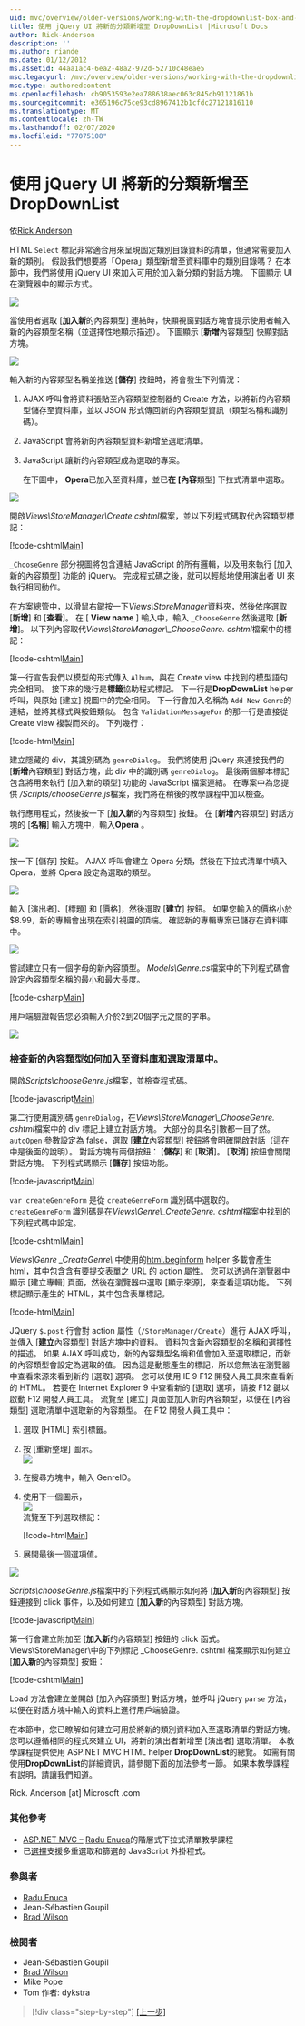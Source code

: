```yaml
---
uid: mvc/overview/older-versions/working-with-the-dropdownlist-box-and-jquery/adding-a-new-category-to-the-dropdownlist-using-jquery-ui
title: 使用 jQuery UI 將新的分類新增至 DropDownList |Microsoft Docs
author: Rick-Anderson
description: ''
ms.author: riande
ms.date: 01/12/2012
ms.assetid: 44aa1ac4-6ea2-48a2-972d-52710c48eae5
msc.legacyurl: /mvc/overview/older-versions/working-with-the-dropdownlist-box-and-jquery/adding-a-new-category-to-the-dropdownlist-using-jquery-ui
msc.type: authoredcontent
ms.openlocfilehash: cb9053593e2ea788638aec063c845cb91121861b
ms.sourcegitcommit: e365196c75ce93cd8967412b1cfdc27121816110
ms.translationtype: MT
ms.contentlocale: zh-TW
ms.lasthandoff: 02/07/2020
ms.locfileid: "77075108"
---
```

# <a name="adding-a-new-category-to-the-dropdownlist-using-jquery-ui"></a>使用 jQuery UI 將新的分類新增至 DropDownList

依[Rick Anderson]((https://twitter.com/RickAndMSFT))

HTML `Select` 標記非常適合用來呈現固定類別目錄資料的清單，但通常需要加入新的類別。 假設我們想要將「Opera」類型新增至資料庫中的類別目錄嗎？ 在本節中，我們將使用 jQuery UI 來加入可用於加入新分類的對話方塊。 下圖顯示 UI 在瀏覽器中的顯示方式。

![](adding-a-new-category-to-the-dropdownlist-using-jquery-ui/_static/image1.png)

當使用者選取 [**加入新**的內容類型] 連結時，快顯視窗對話方塊會提示使用者輸入新的內容類型名稱（並選擇性地顯示描述）。 下圖顯示 [**新增**內容類型] 快顯對話方塊。

![](adding-a-new-category-to-the-dropdownlist-using-jquery-ui/_static/image2.png)

輸入新的內容類型名稱並推送 [**儲存**] 按鈕時，將會發生下列情況：

1. AJAX 呼叫會將資料張貼至內容類型控制器的 Create 方法，以將新的內容類型儲存至資料庫，並以 JSON 形式傳回新的內容類型資訊（類型名稱和識別碼）。
2. JavaScript 會將新的內容類型資料新增至選取清單。
3. JavaScript 讓新的內容類型成為選取的專案。

   在下圖中， **Opera**已加入至資料庫，並已**在 [內容**類型] 下拉式清單中選取。 

![](adding-a-new-category-to-the-dropdownlist-using-jquery-ui/_static/image3.png)

開啟*Views\StoreManager\Create.cshtml*檔案，並以下列程式碼取代內容類型標記：

[!code-cshtml[Main](adding-a-new-category-to-the-dropdownlist-using-jquery-ui/samples/sample1.cshtml)]

`_ChooseGenre` 部分視圖將包含連結 JavaScript 的所有邏輯，以及用來執行 [加入新的內容類型] 功能的 jQuery。 完成程式碼之後，就可以輕鬆地使用演出者 UI 來執行相同動作。

在方案總管中，以滑鼠右鍵按一下*Views\StoreManager*資料夾，然後依序選取 [**新增**] 和 [**查看**]。 在 [ **View name** ] 輸入中，輸入 `_ChooseGenre` 然後選取 [**新增**]。 以下列內容取代*Views\StoreManager\\_ChooseGenre. cshtml*檔案中的標記：

[!code-cshtml[Main](adding-a-new-category-to-the-dropdownlist-using-jquery-ui/samples/sample2.cshtml)]

第一行宣告我們以模型的形式傳入 `Album`，與在 Create view 中找到的模型語句完全相同。 接下來的幾行是**標籤**協助程式標記。 下一行是**DropDownList** helper 呼叫，與原始 [建立] 視圖中的完全相同。 下一行會加入名稱為 `Add New Genre`的連結，並將其樣式與按鈕類似。 包含 `ValidationMessageFor` 的那一行是直接從 Create view 複製而來的。 下列幾行：

[!code-html[Main](adding-a-new-category-to-the-dropdownlist-using-jquery-ui/samples/sample3.html)]

建立隱藏的 div，其識別碼為 `genreDialog`。 我們將使用 jQuery 來連接我們的 [**新增**內容類型] 對話方塊，此 div 中的識別碼 `genreDialog`。 最後兩個腳本標記包含將用來執行 [加入新的類型] 功能的 JavaScript 檔案連結。 在專案中為您提供 */Scripts/chooseGenre.js*檔案，我們將在稍後的教學課程中加以檢查。

執行應用程式，然後按一下 [**加入新**的內容類型] 按鈕。 在 [**新增**內容類型] 對話方塊的 [**名稱**] 輸入方塊中，輸入**Opera** 。

![](adding-a-new-category-to-the-dropdownlist-using-jquery-ui/_static/image4.png)

按一下 [儲存] 按鈕。 AJAX 呼叫會建立 Opera 分類，然後在下拉式清單中填入 Opera，並將 Opera 設定為選取的類型。

![](adding-a-new-category-to-the-dropdownlist-using-jquery-ui/_static/image5.png)

輸入 [演出者]、[標題] 和 [價格]，然後選取 [**建立**] 按鈕。 如果您輸入的價格小於 $8.99，新的專輯會出現在索引視圖的頂端。 確認新的專輯專案已儲存在資料庫中。

![](adding-a-new-category-to-the-dropdownlist-using-jquery-ui/_static/image6.png)

嘗試建立只有一個字母的新內容類型。 *Models\Genre.cs*檔案中的下列程式碼會設定內容類型名稱的最小和最大長度。

[!code-csharp[Main](adding-a-new-category-to-the-dropdownlist-using-jquery-ui/samples/sample4.cs)]

用戶端驗證報告您必須輸入介於2到20個字元之間的字串。

![](adding-a-new-category-to-the-dropdownlist-using-jquery-ui/_static/image7.png)

### <a name="examining-how-a-new-genre-is-added-to-the-database-and-the-select-list"></a>檢查新的內容類型如何加入至資料庫和選取清單中。

開啟*Scripts\chooseGenre.js*檔案，並檢查程式碼。

[!code-javascript[Main](adding-a-new-category-to-the-dropdownlist-using-jquery-ui/samples/sample5.js)]

第二行使用識別碼 `genreDialog`，在*Views\StoreManager\\_ChooseGenre. cshtml*檔案中的 div 標記上建立對話方塊。 大部分的具名引數都一目了然。 `autoOpen` 參數設定為 false，選取 [**建立**內容類型] 按鈕將會明確開啟對話（這在中是後面的說明）。 對話方塊有兩個按鈕： [**儲存**] 和 [**取消**]。 [**取消**] 按鈕會關閉對話方塊。 下列程式碼顯示 [**儲存**] 按鈕功能。

[!code-javascript[Main](adding-a-new-category-to-the-dropdownlist-using-jquery-ui/samples/sample6.js)]

`var createGenreForm` 是從 `createGenreForm` 識別碼中選取的。 `createGenreForm` 識別碼是在*Views\Genre\\_CreateGenre. cshtml*檔案中找到的下列程式碼中設定。

[!code-cshtml[Main](adding-a-new-category-to-the-dropdownlist-using-jquery-ui/samples/sample7.cshtml)]

*Views\Genre _CreateGenre\\* 中使用的[html.beginform](https://msdn.microsoft.com/library/dd492714.aspx) helper 多載會產生 html，其中包含含有要提交表單之 URL 的 action 屬性。 您可以透過在瀏覽器中顯示 [建立專輯] 頁面，然後在瀏覽器中選取 [顯示來源]，來查看這項功能。 下列標記顯示產生的 HTML，其中包含表單標記。

[!code-html[Main](adding-a-new-category-to-the-dropdownlist-using-jquery-ui/samples/sample8.html)]

JQuery `$.post` 行會對 action 屬性（`/StoreManager/Create`）進行 AJAX 呼叫，並傳入 [**建立**內容類型] 對話方塊中的資料。 資料包含新內容類型的名稱和選擇性的描述。 如果 AJAX 呼叫成功，新的內容類型名稱和值會加入至選取標記，而新的內容類型會設定為選取的值。 因為這是動態產生的標記，所以您無法在瀏覽器中查看來源來看到新的 [選取] 選項。 您可以使用 IE 9 F12 開發人員工具來查看新的 HTML。 若要在 Internet Explorer 9 中查看新的 [選取] 選項，請按 F12 鍵以啟動 F12 開發人員工具。 流覽至 [建立] 頁面並加入新的內容類型，以便在 [內容類型] 選取清單中選取新的內容類型。 在 F12 開發人員工具中：

1. 選取 [HTML] 索引標籤。
2. 按 [重新整理] 圖示。  
    ![](adding-a-new-category-to-the-dropdownlist-using-jquery-ui/_static/image8.png)
3. 在搜尋方塊中，輸入 GenreID。
4. 使用下一個圖示，   
    ![](adding-a-new-category-to-the-dropdownlist-using-jquery-ui/_static/image9.png)  
   流覽至下列選取標記：

    [!code-html[Main](adding-a-new-category-to-the-dropdownlist-using-jquery-ui/samples/sample9.html)]
5. 展開最後一個選項值。

![](adding-a-new-category-to-the-dropdownlist-using-jquery-ui/_static/image10.png)

*Scripts\chooseGenre.js*檔案中的下列程式碼顯示如何將 [**加入新**的內容類型] 按鈕連接到 click 事件，以及如何建立 [**加入新**的內容類型] 對話方塊。

[!code-javascript[Main](adding-a-new-category-to-the-dropdownlist-using-jquery-ui/samples/sample10.js)]

第一行會建立附加至 [**加入新**的內容類型] 按鈕的 click 函式。 Views\StoreManager\\中的下列標記 _ChooseGenre. cshtml 檔案顯示如何建立 [**加入新**的內容類型] 按鈕：

[!code-cshtml[Main](adding-a-new-category-to-the-dropdownlist-using-jquery-ui/samples/sample11.cshtml)]

Load 方法會建立並開啟 [加入內容類型] 對話方塊，並呼叫 jQuery `parse` 方法，以便在對話方塊中輸入的資料上進行用戶端驗證。

在本節中，您已瞭解如何建立可用於將新的類別資料加入至選取清單的對話方塊。 您可以遵循相同的程式來建立 UI，將新的演出者新增至 [演出者] 選取清單。 本教學課程提供使用 ASP.NET MVC HTML helper **DropDownList**的總覽。 如需有關使用**DropDownList**的詳細資訊，請參閱下面的加法參考一節。 如果本教學課程有説明，請讓我們知道。

Rick. Anderson [at] Microsoft .com

### <a name="additional-references"></a>其他參考

- [ASP.NET MVC –](https://weblogs.asp.net/raduenuca/archive/2011/03/06/asp-net-mvc-cascading-dropdown-lists-tutorial-part-1-defining-the-problem-and-the-context.aspx) [Radu Enuca](https://weblogs.asp.net/raduenuca/default.aspx)的階層式下拉式清單教學課程
- 已[選擇](https://harvesthq.github.com/chosen/)支援多重選取和篩選的 JavaScript 外掛程式。

### <a name="contributors"></a>參與者

- [Radu Enuca](https://weblogs.asp.net/raduenuca/default.aspx)
- Jean-Sébastien Goupil
- [Brad Wilson](http://bradwilson.typepad.com/)

### <a name="reviewers"></a>檢閱者

- Jean-Sébastien Goupil
- [Brad Wilson](http://bradwilson.typepad.com/)
- Mike Pope
- Tom 作者: dykstra

> [!div class="step-by-step"]
> [[上一步]](examining-how-aspnet-mvc-scaffolds-the-dropdownlist-helper.md)
